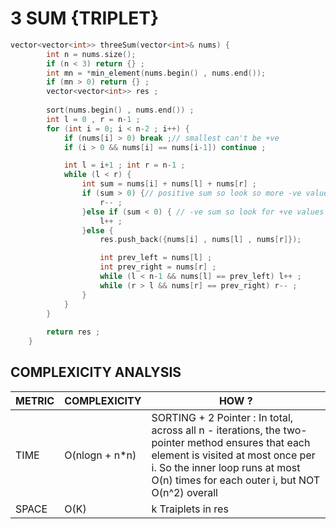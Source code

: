# 3 SUM {TRIPLET}

```cpp
vector<vector<int>> threeSum(vector<int>& nums) {
        int n = nums.size();
        if (n < 3) return {} ;
        int mn = *min_element(nums.begin() , nums.end());
        if (mn > 0) return {} ;
        vector<vector<int>> res ;
        
        sort(nums.begin() , nums.end()) ;
        int l = 0 , r = n-1 ;
        for (int i = 0; i < n-2 ; i++) {  
            if (nums[i] > 0) break ;// smallest can't be +ve 
            if (i > 0 && nums[i] == nums[i-1]) continue ;

            int l = i+1 ; int r = n-1 ;
            while (l < r) {
                int sum = nums[i] + nums[l] + nums[r] ;
                if (sum > 0) {// positive sum so look so more -ve values towards left 
                    r-- ;
                }else if (sum < 0) { // -ve sum so look for +ve values towards right
                    l++ ;
                }else {
                    res.push_back({nums[i] , nums[l] , nums[r]});

                    int prev_left = nums[l] ;
                    int prev_right = nums[r] ;
                    while (l < n-1 && nums[l] == prev_left) l++ ;
                    while (r > l && nums[r] == prev_right) r-- ;
                }
            }
        }
        
        return res ;
    }
```
## COMPLEXICITY ANALYSIS 
| METRIC   |  COMPLEXICITY    |   HOW ?  | 
|----------|-------------------|----------|
|   TIME   |    O(nlogn + n*n)  | SORTING + 2 Pointer : In total, across all n - iterations, the two-pointer method ensures that each element is visited at most once per i. So the inner loop runs at most O(n) times for each outer i, but NOT O(n^2) overall |
| SPACE    |    O(K)     |  k Traiplets in res |
